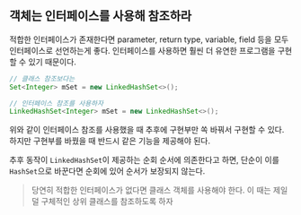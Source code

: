 ## 객체는 인터페이스를 사용해 참조하라  

적합한 인터페이스가 존재한다면 parameter, return type, variable, field 등을 모두 인터페이스로 선언하는게 좋다. 
인터페이스를 사용하면 훨씬 더 유연한 프로그램을 구현할 수 있기 때문이다. 

``` java
// 클래스 참조보다는
Set<Integer> mSet = new LinkedHashSet<>();

// 인터페이스 참조를 사용하자
LinkedHashSet<Integer> mSet = new LinkedHashSet<>();
```

위와 같이 인터페이스 참조를 사용했을 때 추후에 구현부만 쏙 바꿔서 구현할 수 있다. 
하지만 구현부를 바꿨을 때 반드시 같은 기능을 제공해야 된다.

추후 동작이 ```LinkedHashSet```이 제공하는 순회 순서에 의존한다고 하면, 
단순이 이를 ```HashSet```으로 바꾼다면 순회에 있어 순서가 보장되지 않는다.  

> 당연히 적합한 인터페이스가 없다면 클래스 객체를 사용해야 한다. 이 때는 제일 덜 구체적인 상위 클래스를 참조하도록 하자